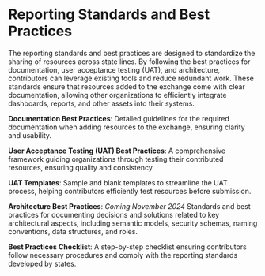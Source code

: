 # Reporting Standards and Best Practices
The reporting standards and best practices are designed to standardize the sharing of resources across state lines. By following the best practices for documentation, user acceptance testing (UAT), and architecture, contributors can leverage existing tools and reduce redundant work. These standards ensure that resources added to the exchange come with clear documentation, allowing other organizations to efficiently integrate dashboards, reports, and other assets into their systems.

**Documentation Best Practices**: Detailed guidelines for the required documentation when adding resources to the exchange, ensuring clarity and usability.

**User Acceptance Testing (UAT) Best Practices**: A comprehensive framework guiding organizations through testing their contributed resources, ensuring quality and consistency.

**UAT Templates**: Sample and blank templates to streamline the UAT process, helping contributors efficiently test resources before submission.

**Architecture Best Practices**: _Coming November 2024_ Standards and best practices for documenting decisions and solutions related to key architectural aspects, including semantic models, security schemas, naming conventions, data structures, and roles. 

**Best Practices Checklist**: A step-by-step checklist ensuring contributors follow necessary procedures and comply with the reporting standards developed by states.
